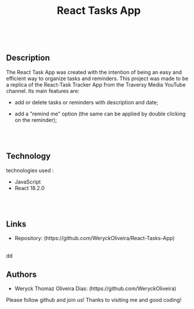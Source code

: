 <br>

<h1 align="center">React Tasks App</h1>

<br>
<br>
<br>

<h2>Description</h2>
<p>The React Task App was created with the intention of being an easy and efficient way to organize tasks and reminders. This project was made to be a replica of the React-Task Tracker App from the Traversy Media YouTube channel. Its main features are:

- add or delete tasks or reminders with description and date;

- add a "remind me" option (the same can be applied by double clicking on the reminder);</p>

<br>
<br>

<h2>Technology</h2>
<p>technologies used :</p>
<ul>
    <li>JavaScript</li>
    <li>React 18.2.0</li>
</ul>

<br>
<br>

<h2>Links</h2>
<ul>
    <li>Repository: (https://github.com/WeryckOliveira/React-Tasks-App)</li>
</ul>

<br>
dd
<h2>Authors</h2>
<ul>
    <li>Weryck Thomaz Oliveira Dias: (https://github.com/WeryckOliveira)</li>
</ul>
<p>Please follow github and join us! Thanks to visiting me and good coding!</p>
